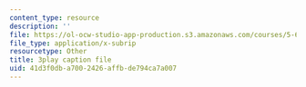 ```yaml
---
content_type: resource
description: ''
file: https://ol-ocw-studio-app-production.s3.amazonaws.com/courses/5-60-thermodynamics-kinetics-spring-2008/41d3f0dba7002426affbde794ca7a007_BTNsoSNR5B0.srt
file_type: application/x-subrip
resourcetype: Other
title: 3play caption file
uid: 41d3f0db-a700-2426-affb-de794ca7a007
---
```

